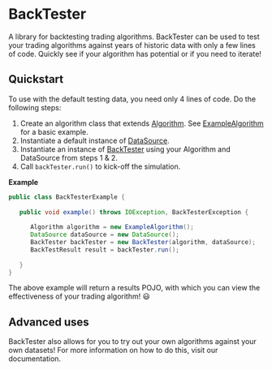 # BackTester

A library for backtesting trading algorithms. 
BackTester can be used to test your trading
algorithms against years of historic data with
only a few lines of code. Quickly see if your
algorithm has potential or if you need to
iterate!

## Quickstart

To use with the default testing data, you need
only 4 lines of code. Do the following steps:

1. Create an algorithm class that extends 
   [Algorithm](/src/main/java/com/samkelsey/backtester/Algorithm.java).
   See [ExampleAlgorithm](/src/main/java/com/samkelsey/backtester/ExampleAlgorithm.java)
   for a basic example.
2. Instantiate a default instance of [DataSource](/src/main/java/com/samkelsey/backtester/service/DataSource.java).
2. Instantiate an instance of [BackTester](/src/main/java/com/samkelsey/backtester/BackTester.java)
   using your Algorithm and DataSource from steps 1 & 2.
3. Call `backTester.run()` to kick-off the simulation.

**Example**
```java
public class BackTesterExample {
    
   public void example() throws IOException, BackTesterException {
       
      Algorithm algorithm = new ExampleAlgorithm();
      DataSource dataSource = new DataSource();
      BackTester backTester = new BackTester(algorithm, dataSource);
      BackTestResult result = backTester.run();
      
   }
}
```

The above example will return a results POJO,
with which you can view the effectiveness of your
trading algorithm! :smiley:

## Advanced uses

BackTester also allows for you to try out your
own algorithms against your own datasets! For
more information on how to do this, visit our
documentation.



